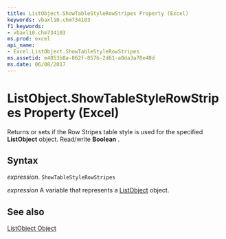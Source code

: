 ```yaml
---
title: ListObject.ShowTableStyleRowStripes Property (Excel)
keywords: vbaxl10.chm734103
f1_keywords:
- vbaxl10.chm734103
ms.prod: excel
api_name:
- Excel.ListObject.ShowTableStyleRowStripes
ms.assetid: e4853b8a-862f-857b-2d61-a0da3a78e40d
ms.date: 06/08/2017
---
```



# ListObject.ShowTableStyleRowStripes Property (Excel)

Returns or sets if the Row Stripes table style is used for the specified  **ListObject** object. Read/write **Boolean** .


## Syntax

 _expression_. `ShowTableStyleRowStripes`

 _expression_ A variable that represents a [ListObject](./Excel.ListObject.md) object.


## See also


[ListObject Object](Excel.ListObject.md)


